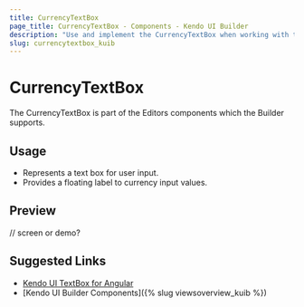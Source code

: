 ```yaml
---
title: CurrencyTextBox
page_title: CurrencyTextBox - Components - Kendo UI Builder
description: "Use and implement the CurrencyTextBox when working with the Kendo UI Builder tool for creating and managing Angular and AngularJS-based web applications."
slug: currencytextbox_kuib
---
```


# CurrencyTextBox

The CurrencyTextBox is part of the Editors components which the Builder supports.

## Usage

* Represents a text box for user input.
* Provides a floating label to currency input values.

## Preview

// screen or demo?

## Suggested Links

* [Kendo UI TextBox for Angular](https://www.telerik.com/kendo-angular-ui/components/inputs/textbox/)
* [Kendo UI Builder Components]({% slug viewsoverview_kuib %})
